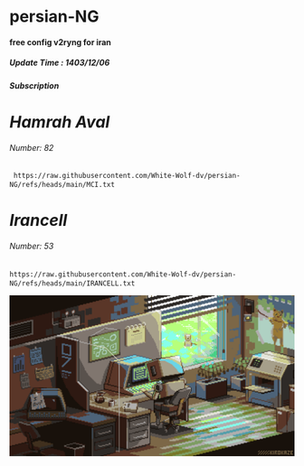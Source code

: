 # persian-NG

#### free config v2ryng for iran


<h5>Update Time : 1403/12/06</h5>

##### Subscription

  # *****Hamrah Aval*****

<h6>Number: 82 </h6>

     https://raw.githubusercontent.com/White-Wolf-dv/persian-NG/refs/heads/main/MCI.txt

# *****Irancell*****

<h6>Number: 53 </h6>

    https://raw.githubusercontent.com/White-Wolf-dv/persian-NG/refs/heads/main/IRANCELL.txt

<p align="center">
<img  src="https://github.com/White-Wolf-dv/White-Wolf-dv/blob/main/14.gif">
</p>
